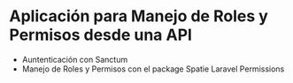 # Aplicación para Manejo de Roles y Permisos desde una API 
- Auntenticación con Sanctum 
- Manejo de Roles y Permisos con el package Spatie Laravel Permissions

